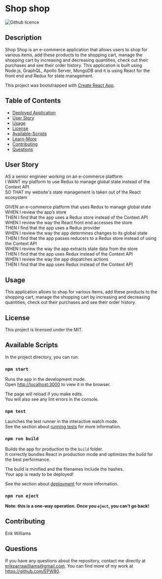 # Shop shop  

![Github licence](http://img.shields.io/badge/license-MIT-blue.svg)

## Description

Shop Shop is an e-commerce application that allows users to shop for various items, add these products to the shopping cart, manage the shopping cart by increasing and decreasing quantities, check out their purchases and see their order history. This application is built using Node.js, GraphQL, Apollo Server, MongoDB and it is using React for the front end and Redux for state management.

This project was bootstrapped with [Create React App](https://github.com/facebook/create-react-app).

## Table of Contents

* [Deployed Application](#deployed-application)
* [User Story](#user-story)
* [Usage](#usage)
* [License](#license)
* [Available-Scripts](#available-scripts)
* [Learn-More](#learn-more)
* [Contributing](#contributing)
* [Questions](#questions)


<!-- ## Deployed Application  -->

<!-- [Shop Shop](https://shop-shop-redux.herokuapp.com/)<br />
![Image](https://github.com/izabelacloud/Shop-Shop-Redux/blob/master/shop-shop.gif?raw=true)<br /> -->

## User Story

AS a senior engineer working on an e-commerce platform<br />
I WANT my platform to use Redux to manage global state instead of the Context API<br />
SO THAT my website's state management is taken out of the React ecosystem<br />

GIVEN an e-commerce platform that uses Redux to manage global state<br />
WHEN I review the app’s store<br />
THEN I find that the app uses a Redux store instead of the Context API<br />
WHEN I review the way the React front end accesses the store<br />
THEN I find that the app uses a Redux provider<br />
WHEN I review the way the app determines changes to its global state<br />
THEN I find that the app passes reducers to a Redux store instead of using the Context API<br />
WHEN I review the way the app extracts state data from the store<br />
THEN I find that the app uses Redux instead of the Context API<br />
WHEN I review the way the app dispatches actions<br />
THEN I find that the app uses Redux instead of the Context API<br />


## Usage

This application allows to shop for various items, add these products to the shopping cart, manage the shopping cart by increasing and decreasing quantities, check out their purchases and see their order history. 

## License

This project is licensed under the MIT.

## Available Scripts

In the project directory, you can run:

### `npm start`

Runs the app in the development mode.<br />
Open [http://localhost:3000](http://localhost:3000) to view it in the browser.

The page will reload if you make edits.<br />
You will also see any lint errors in the console.

### `npm test`

Launches the test runner in the interactive watch mode.<br />
See the section about [running tests](https://facebook.github.io/create-react-app/docs/running-tests) for more information.

### `npm run build`

Builds the app for production to the `build` folder.<br />
It correctly bundles React in production mode and optimizes the build for the best performance.

The build is minified and the filenames include the hashes.<br />
Your app is ready to be deployed!

See the section about [deployment](https://facebook.github.io/create-react-app/docs/deployment) for more information.

### `npm run eject`

**Note: this is a one-way operation. Once you `eject`, you can’t go back!**



## Contributing

Erik Williams


## Questions

If you have any questions about the repository, contact me directly at erikparrawilliams@gmail.com. You can find more of my work at https://github.com/EPW80.
